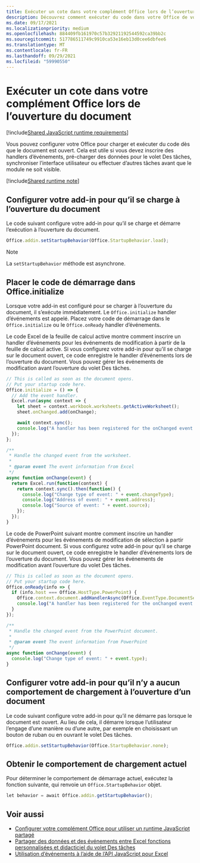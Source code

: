 ```yaml
---
title: Exécuter un cote dans votre complément Office lors de l’ouverture du document
description: Découvrez comment exécuter du code dans votre Office de votre add-in à l’ouverture du document.
ms.date: 09/17/2021
ms.localizationpriority: medium
ms.openlocfilehash: 884409fb161970c57b32921192544592ca39bb2c
ms.sourcegitcommit: 517786511749c9910ca53e16eb13d0cee6dbfee6
ms.translationtype: MT
ms.contentlocale: fr-FR
ms.lasthandoff: 09/29/2021
ms.locfileid: "59990550"
---
```

# <a name="run-code-in-your-office-add-in-when-the-document-opens"></a>Exécuter un cote dans votre complément Office lors de l’ouverture du document

[!include[Shared JavaScript runtime requirements](../includes/shared-runtime-requirements-note.md)]

Vous pouvez configurer votre Office pour charger et exécuter du code dès que le document est ouvert. Cela est utile si vous devez inscrire des handlers d’événements, pré-charger des données pour le volet Des tâches, synchroniser l’interface utilisateur ou effectuer d’autres tâches avant que le module ne soit visible.

[!include[Shared runtime note](../includes/note-requires-shared-runtime.md)]

## <a name="configure-your-add-in-to-load-when-the-document-opens"></a>Configurer votre add-in pour qu’il se charge à l’ouverture du document

Le code suivant configure votre add-in pour qu’il se charge et démarre l’exécution à l’ouverture du document.

```JavaScript
Office.addin.setStartupBehavior(Office.StartupBehavior.load);
```

> [!NOTE]
> La `setStartupBehavior` méthode est asynchrone.

## <a name="place-startup-code-in-officeinitialize"></a>Placer le code de démarrage dans Office.initialize

Lorsque votre add-in est configuré pour se charger à l’ouverture du document, il s’exécute immédiatement. Le `Office.initialize` handler d’événements est appelé. Placez votre code de démarrage dans le `Office.initialize` ou le `Office.onReady` handler d’événements.

Le code Excel de la feuille de calcul active montre comment inscrire un handler d’événements pour les événements de modification à partir de la feuille de calcul active. Si vous configurez votre add-in pour qu’il se charge sur le document ouvert, ce code enregistre le handler d’événements lors de l’ouverture du document. Vous pouvez gérer les événements de modification avant l’ouverture du volet Des tâches.

```JavaScript
// This is called as soon as the document opens.
// Put your startup code here.
Office.initialize = () => {
  // Add the event handler.
  Excel.run(async context => {
    let sheet = context.workbook.worksheets.getActiveWorksheet();
    sheet.onChanged.add(onChange);

    await context.sync();
    console.log("A handler has been registered for the onChanged event.");
  });
};

/**
 * Handle the changed event from the worksheet.
 *
 * @param event The event information from Excel
 */
async function onChange(event) {
  return Excel.run(function(context) {
    return context.sync().then(function() {
      console.log("Change type of event: " + event.changeType);
      console.log("Address of event: " + event.address);
      console.log("Source of event: " + event.source);
    });
  });
}
```

Le code de PowerPoint suivant montre comment inscrire un handler d’événements pour les événements de modification de sélection à partir PowerPoint document. Si vous configurez votre add-in pour qu’il se charge sur le document ouvert, ce code enregistre le handler d’événements lors de l’ouverture du document. Vous pouvez gérer les événements de modification avant l’ouverture du volet Des tâches.

```JavaScript
// This is called as soon as the document opens.
// Put your startup code here.
Office.onReady(info => {
  if (info.host === Office.HostType.PowerPoint) {
    Office.context.document.addHandlerAsync(Office.EventType.DocumentSelectionChanged, onChange);
    console.log("A handler has been registered for the onChanged event.");
  }
});

/**
 * Handle the changed event from the PowerPoint document.
 *
 * @param event The event information from PowerPoint
 */
async function onChange(event) {
  console.log("Change type of event: " + event.type);
}
```

## <a name="configure-your-add-in-for-no-load-behavior-on-document-open"></a>Configurer votre add-in pour qu’il n’y a aucun comportement de chargement à l’ouverture d’un document

Le code suivant configure votre add-in pour qu’il ne démarre pas lorsque le document est ouvert. Au lieu de cela, il démarre lorsque l’utilisateur l’engage d’une manière ou d’une autre, par exemple en choisissant un bouton de ruban ou en ouvrant le volet Des tâches.

```JavaScript
Office.addin.setStartupBehavior(Office.StartupBehavior.none);
```

## <a name="get-the-current-load-behavior"></a>Obtenir le comportement de chargement actuel

Pour déterminer le comportement de démarrage actuel, exécutez la fonction suivante, qui renvoie un `Office.StartupBehavior` objet.

```JavaScript
let behavior = await Office.addin.getStartupBehavior();
```

## <a name="see-also"></a>Voir aussi

- [Configurer votre complément Office pour utiliser un runtime JavaScript partagé](configure-your-add-in-to-use-a-shared-runtime.md)
- [Partager des données et des événements entre Excel fonctions personnalisées et didacticiel du volet Des tâches](../tutorials/share-data-and-events-between-custom-functions-and-the-task-pane-tutorial.md)
- [Utilisation d’événements à l’aide de l’API JavaScript pour Excel](../excel/excel-add-ins-events.md)

